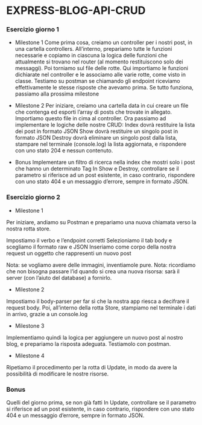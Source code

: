 # EXPRESS-BLOG-API-CRUD

### Esercizio giorno 1

- Milestone 1
  Come prima cosa, creiamo un controller per i nostri post, in una cartella controllers.
  All’interno, prepariamo tutte le funzioni necessarie e copiamo in ciascuna la logica delle funzioni che attualmente si trovano nel router (al momento restituiscono solo dei messaggi).
  Poi torniamo sul file delle rotte. Qui importiamo le funzioni dichiarate nel controller e le associamo alle varie rotte, come visto in classe.
  Testiamo su postman se chiamando gli endpoint riceviamo effettivamente le stesse risposte che avevamo prima.
  Se tutto funziona, passiamo alla prossima milestone

- Milestone 2
  Per iniziare, creiamo una cartella data in cui creare un file che contenga ed esporti l’array di posts che trovate in allegato. Importiamo questo file in cima al controller.
  Ora passiamo ad implementare le logiche delle nostre CRUD:
  Index dovrà restituire la lista dei post in formato JSON
  Show dovrà restituire un singolo post in formato JSON
  Destroy dovrà eliminare un singolo post dalla lista, stampare nel terminale (console.log) la lista aggiornata, e rispondere con uno stato 204 e nessun contenuto.

- Bonus
  Implementare un filtro di ricerca nella index che mostri solo i post che hanno un determinato Tag
  In Show e Destroy, controllare se il parametro si riferisce ad un post esistente, in caso contrario, rispondere con uno stato 404 e un messaggio d’errore, sempre in formato JSON.

### Esercizio giorno 2

- Milestone 1

Per iniziare, andiamo su Postman e prepariamo una nuova chiamata verso la nostra rotta store.

Impostiamo il verbo e l’endpoint corretti
Selezioniamo il tab body e scegliamo il formato raw e JSON
Inseriamo come corpo della nostra request un oggetto che rappresenti un nuovo post

Nota: se vogliamo avere delle immagini, inventiamole pure.
Nota: ricordiamo che non bisogna passare l’id quando si crea una nuova risorsa: sarà il server (con l’aiuto del database) a fornirlo.

- Milestone 2

Impostiamo il body-parser per far sì che la nostra app riesca a decifrare il request body.
Poi, all’interno della rotta Store, stampiamo nel terminale i dati in arrivo, grazie a un console.log

- Milestone 3

Implementiamo quindi la logica per aggiungere un nuovo post al nostro blog, e prepariamo la risposta adeguata.
Testiamolo con postman.

- Milestone 4

Ripetiamo il procedimento per la rotta di Update, in modo da avere la possibilità di modificare le nostre risorse.

### Bonus

Quelli del giorno prima, se non già fatti
In Update, controllare se il parametro si riferisce ad un post esistente, in caso contrario, rispondere con uno stato 404 e un messaggio d’errore, sempre in formato JSON.
